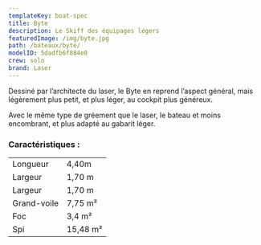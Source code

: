 ```yaml
---
templateKey: boat-spec
title: Byte
description: Le Skiff des équipages légers
featuredImage: /img/byte.jpg
path: /bateaux/byte/
modelID: 5dadfb6f884e0
crew: solo
brand: Laser
---
```

Dessiné par l’architecte du laser, le Byte en reprend l’aspect général, mais légèrement plus petit, et plus léger, au cockpit plus généreux.

Avec le même type de gréement que le laser, le bateau et moins encombrant, et plus adapté au gabarit léger.

### Caractéristiques :

|     |     |
| --- | --- |
| Longueur | 4,40m  |
| Largeur | 1,70 m |
| Largeur | 1,70 m |
| Grand-voile | 7,75 m²|
| Foc | 3,4 m² |
| Spi | 15,48 m² |